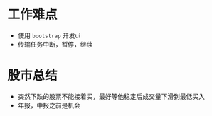 # 工作难点
- 使用 `bootstrap` 开发ui
- 传输任务中断，暂停，继续


# 股市总结

- 突然下跌的股票不能接着买，最好等他稳定后成交量下滑到最低买入
- 年报，中报之前是机会
